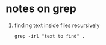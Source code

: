 # notes on grep

1. finding text inside files recursively
    ````
    grep -irl "text to find" .
    ````
